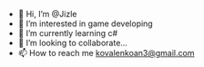 - 👋 Hi, I’m @Jizle
- 👀 I’m interested in game developing
- 🌱 I’m currently learning c#
- 💞️ I’m looking to collaborate...
- 📫 How to reach me kovalenkoan3@gmail.com

<!---
Jizle/Jizle is a ✨ special ✨ repository because its `README.md` (this file) appears on your GitHub profile.
You can click the Preview link to take a look at your changes.
--->
